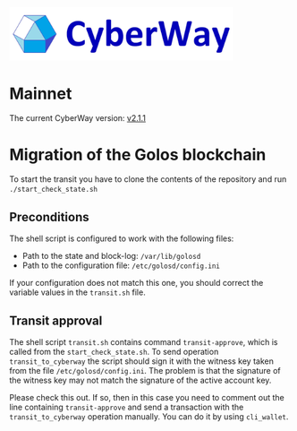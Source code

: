 <img width="400" src="./images/logo.jpg" />

# Mainnet

The current CyberWay version: [v2.1.1](https://github.com/cyberway/cyberway/releases/tag/v2.1.1)

# Migration of the Golos blockchain

To start the transit you have to clone the contents of the repository and run `./start_check_state.sh`

## Preconditions

The shell script is configured to work with the following files:
- Path to the state and block-log: `/var/lib/golosd`
- Path to the configuration file: `/etc/golosd/config.ini`

If your configuration does not match this one, you should correct the variable values in the `transit.sh` file.

## Transit approval

The shell script `transit.sh` contains command `transit-approve`, which is called from the `start_check_state.sh`. To send operation `transit_to_cyberway` the script should sign it with the witness key taken from the file `/etc/golosd/config.ini`. The problem is that the signature of the witness key may not match the signature of the active account key. 

Please check this out. If so, then in this case you need to comment out the line containing `transit-approve` and send a transaction with the `transit_to_cyberway` operation manually. You can do it by using `cli_wallet`.
